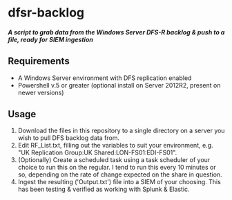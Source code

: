 # dfsr-backlog
##### A script to grab data from the Windows Server DFS-R backlog &amp; push to a file, ready for SIEM ingestion

## Requirements
- A Windows Server environment with DFS replication enabled
- Powershell v.5 or greater (optional install on Server 2012R2, present on newer versions)

## Usage
1. Download the files in this repository to a single directory on a server you wish to pull DFS backlog data from.
2. Edit RF_List.txt, filling out the variables to suit your environment, e.g. "UK Replication Group:UK Shared:LON-FS01:EDI-FS01".
3. (Optionally) Create a scheduled task using a task scheduler of your choice to run this on the regular. I tend to run this every 10 minutes or so, depending on the rate of change expected on the share in question.
4. Ingest the resulting ('Output.txt') file into a SIEM of your choosing. This has been testing & verified as working with Splunk & Elastic.
